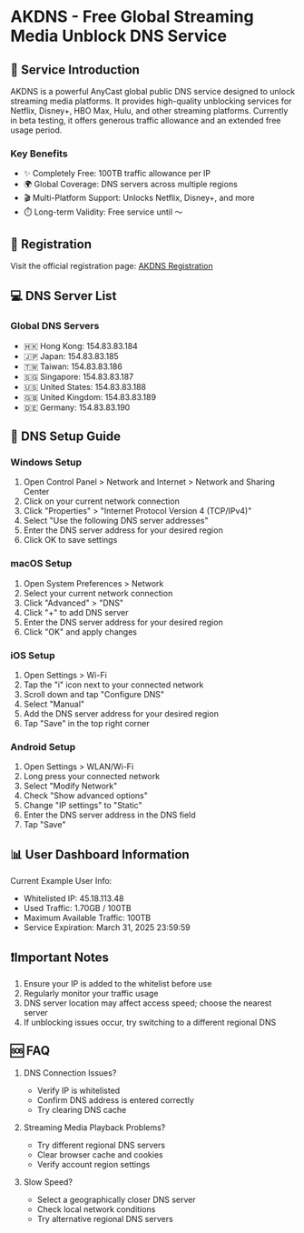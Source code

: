 # AKDNS - Free Global Streaming Media Unblock DNS Service

## 🌟 Service Introduction

AKDNS is a powerful AnyCast global public DNS service designed to unlock streaming media platforms. It provides high-quality unblocking services for Netflix, Disney+, HBO Max, Hulu, and other streaming platforms. Currently in beta testing, it offers generous traffic allowance and an extended free usage period.

### Key Benefits
- ✨ Completely Free: 100TB traffic allowance per IP
- 🌍 Global Coverage: DNS servers across multiple regions
- 🎬 Multi-Platform Support: Unlocks Netflix, Disney+, and more
- ⏱️ Long-term Validity: Free service until ～

## 📝 Registration

Visit the official registration page: [AKDNS Registration](https://akile.io/register?aff_code=a1e2817f-c626-4f0b-b7ba-afce0951a583)

## 💻 DNS Server List

### Global DNS Servers
- 🇭🇰 Hong Kong: 154.83.83.184
- 🇯🇵 Japan: 154.83.83.185
- 🇹🇼 Taiwan: 154.83.83.186
- 🇸🇬 Singapore: 154.83.83.187
- 🇺🇸 United States: 154.83.83.188
- 🇬🇧 United Kingdom: 154.83.83.189
- 🇩🇪 Germany: 154.83.83.190

## 🔧 DNS Setup Guide

### Windows Setup
1. Open Control Panel > Network and Internet > Network and Sharing Center
2. Click on your current network connection
3. Click "Properties" > "Internet Protocol Version 4 (TCP/IPv4)"
4. Select "Use the following DNS server addresses"
5. Enter the DNS server address for your desired region
6. Click OK to save settings

### macOS Setup
1. Open System Preferences > Network
2. Select your current network connection
3. Click "Advanced" > "DNS"
4. Click "+" to add DNS server
5. Enter the DNS server address for your desired region
6. Click "OK" and apply changes

### iOS Setup
1. Open Settings > Wi-Fi
2. Tap the "i" icon next to your connected network
3. Scroll down and tap "Configure DNS"
4. Select "Manual"
5. Add the DNS server address for your desired region
6. Tap "Save" in the top right corner

### Android Setup
1. Open Settings > WLAN/Wi-Fi
2. Long press your connected network
3. Select "Modify Network"
4. Check "Show advanced options"
5. Change "IP settings" to "Static"
6. Enter the DNS server address in the DNS field
7. Tap "Save"

## 📊 User Dashboard Information

Current Example User Info:
- Whitelisted IP: 45.18.113.48
- Used Traffic: 1.70GB / 100TB
- Maximum Available Traffic: 100TB
- Service Expiration: March 31, 2025 23:59:59

## ❗Important Notes
1. Ensure your IP is added to the whitelist before use
2. Regularly monitor your traffic usage
3. DNS server location may affect access speed; choose the nearest server
4. If unblocking issues occur, try switching to a different regional DNS

## 🆘 FAQ
1. DNS Connection Issues?
   - Verify IP is whitelisted
   - Confirm DNS address is entered correctly
   - Try clearing DNS cache

2. Streaming Media Playback Problems?
   - Try different regional DNS servers
   - Clear browser cache and cookies
   - Verify account region settings

3. Slow Speed?
   - Select a geographically closer DNS server
   - Check local network conditions
   - Try alternative regional DNS servers 